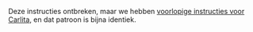 
Deze instructies ontbreken, maar we hebben [voorlopige instructies voor Carlita](/en/docs/patterns/carlita), en dat patroon is bijna identiek.